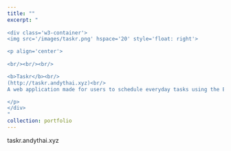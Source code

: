 ```yaml
---
title: ""
excerpt: "  
    
<div class='w3-container'>
<img src='/images/taskr.png' hspace='20' style='float: right'>

<p align='center'>
  
<br/><br/><br/>

<b>Taskr</b><br/>
(http://taskr.andythai.xyz)<br/>
A web application made for users to schedule everyday tasks using the Eisenhower Matrix scheduling format.<br/>

</p>
</div>
"
collection: portfolio
---
```


taskr.andythai.xyz
